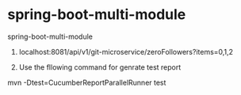 # spring-boot-multi-module
spring-boot-multi-module

1. localhost:8081/api/v1/git-microservice/zeroFollowers?items=0,1,2

2. Use the fllowing command for genrate test report 

mvn -Dtest=CucumberReportParallelRunner test


